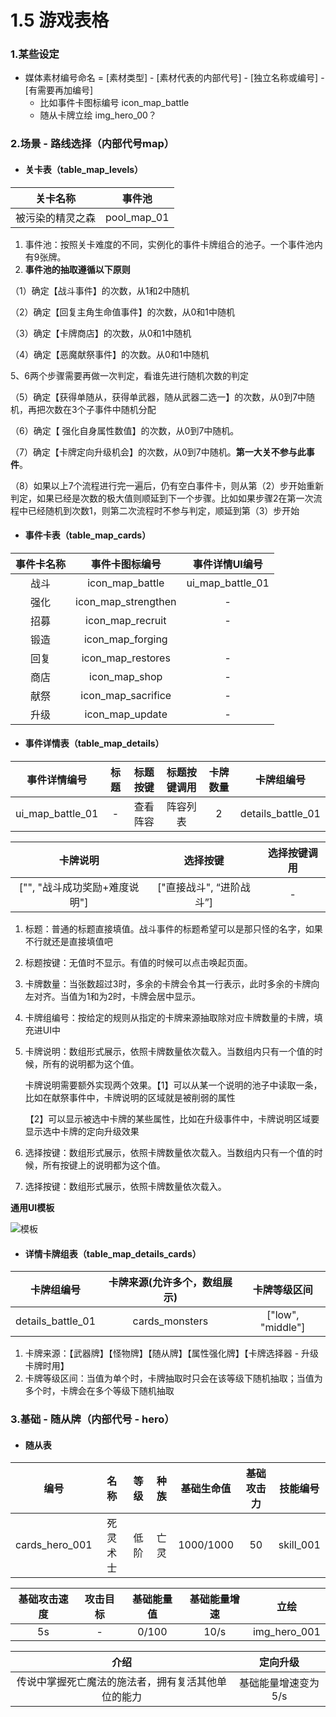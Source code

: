 # 1.5 游戏表格

### 1.某些设定

- 媒体素材编号命名 = [素材类型] - [素材代表的内部代号] - [独立名称或编号] - [有需要再加编号]
  - 比如事件卡图标编号 icon_map_battle
  - 随从卡牌立绘 img_hero_00？

### 2.场景 - 路线选择（内部代号map）

- #### 关卡表（table_map_levels）

|     关卡名称     |   事件池    |
| :--------------: | :---------: |
| 被污染的精灵之森 | pool_map_01 |

1. 事件池：按照关卡难度的不同，实例化的事件卡牌组合的池子。一个事件池内有9张牌。
2. **事件池的抽取遵循以下原则**

（1）确定【战斗事件】的次数，从1和2中随机

（2）确定【回复主角生命值事件】的次数，从0和1中随机

（3）确定【卡牌商店】的次数，从0和1中随机

（4）确定【恶魔献祭事件】的次数。从0和1中随机

5、6两个步骤需要再做一次判定，看谁先进行随机次数的判定

（5）确定【获得单随从，获得单武器，随从武器二选一】的次数，从0到7中随机，再把次数在3个子事件中随机分配

（6）确定【 强化自身属性数值】的次数，从0到7中随机。

（7）确定【卡牌定向升级机会】的次数，从0到7中随机。**第一大关不参与此事件**。

（8）如果以上7个流程进行完一遍后，仍有空白事件卡，则从第（2）步开始重新判定，如果已经是次数的极大值则顺延到下一个步骤。比如如果步骤2在第一次流程中已经随机到次数1，则第二次流程时不参与判定，顺延到第（3）步开始

- #### 事件卡表（table_map_cards）

| 事件卡名称 |   事件卡图标编号    |  事件详情UI编号  |
| :--------: | :-----------------: | :--------------: |
|    战斗    |   icon_map_battle   | ui_map_battle_01 |
|    强化    | icon_map_strengthen |        -         |
|    招募    |  icon_map_recruit   |        -         |
|    锻造    |  icon_map_forging   |                  |
|    回复    |  icon_map_restores  |        -         |
|    商店    |    icon_map_shop    |        -         |
|    献祭    | icon_map_sacrifice  |        -         |
|    升级    |   icon_map_update   |        -         |

- #### 事件详情表（table_map_details）

|   事件详情编号   | 标题 | 标题按键 | 标题按键调用 | 卡牌数量 |    卡牌组编号     |
| :--------------: | :--: | :------: | :----------: | :------: | :---------------: |
| ui_map_battle_01 |  -   | 查看阵容 |   阵容列表   |    2     | details_battle_01 |

|           卡牌说明            |         选择按键         | 选择按键调用 |
| :---------------------------: | :----------------------: | :----------: |
| ["", "战斗成功奖励+难度说明"] | ["直接战斗", “进阶战斗”] |      -       |

1. 标题：普通的标题直接填值。战斗事件的标题希望可以是那只怪的名字，如果不行就还是直接填值吧

2. 标题按键：无值时不显示。有值的时候可以点击唤起页面。

3. 卡牌数量：当张数超过3时，多余的卡牌会令其一行表示，此时多余的卡牌向左对齐。当值为1和为2时，卡牌会居中显示。

4. 卡牌组编号：按给定的规则从指定的卡牌来源抽取除对应卡牌数量的卡牌，填充进UI中

5. 卡牌说明：数组形式展示，依照卡牌数量依次载入。当数组内只有一个值的时候，所有的说明都为这个值。

   卡牌说明需要额外实现两个效果。【1】可以从某一个说明的池子中读取一条，比如在献祭事件中，卡牌说明的区域就是被削弱的属性

   【2】可以显示被选中卡牌的某些属性，比如在升级事件中，卡牌说明区域要显示选中卡牌的定向升级效果

6. 选择按键：数组形式展示，依照卡牌数量依次载入。当数组内只有一个值的时候，所有按键上的说明都为这个值。

7. 选择按键：数组形式展示，依照卡牌数量依次载入。

  **通用UI模板**

  ![模板](https://i.loli.net/2021/02/19/fyc5koWM6rw8lSK.png)

- #### 详情卡牌组表（table_map_details_cards）

|    卡牌组编号     | 卡牌来源(允许多个，数组展示) |   卡牌等级区间    |
| :---------------: | :--------------------------: | :---------------: |
| details_battle_01 |        cards_monsters        | ["low", "middle"] |

1. 卡牌来源：【武器牌】【怪物牌】【随从牌】【属性强化牌】【卡牌选择器 - 升级卡牌时用】
2. 卡牌等级区间：当值为单个时，卡牌抽取时只会在该等级下随机抽取；当值为多个时，卡牌会在多个等级下随机抽取



### 3.基础 - 随从牌（内部代号 - hero）

- #### 随从表

|      编号      |   名称   | 等级 | 种族 | 基础生命值 | 基础攻击力 | 技能编号  |
| :------------: | :------: | :--: | :--: | :--------: | :--------: | :-------: |
| cards_hero_001 | 死灵术士 | 低阶 | 亡灵 | 1000/1000  |     50     | skill_001 |

| 基础攻击速度 | 攻击目标 | 基础能量值 | 基础能量增速 |     立绘     |
| :----------: | :------: | :--------: | :----------: | :----------: |
|      5s      |    -     |   0/100    |     10/s     | img_hero_001 |

|                        介绍                        |      定向升级       |
| :------------------------------------------------: | :-----------------: |
| 传说中掌握死亡魔法的施法者，拥有复活其他单位的能力 | 基础能量增速变为5/s |





